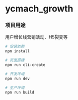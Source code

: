 # ycmach_growth

### 项目用途
  用户增长线营销活动、H5裂变等

```bash
# 安装依赖
npm install

# 页面搭建
npm run cli-create

# 开发环境
npm run dev

# 生产环境
npm run build
```